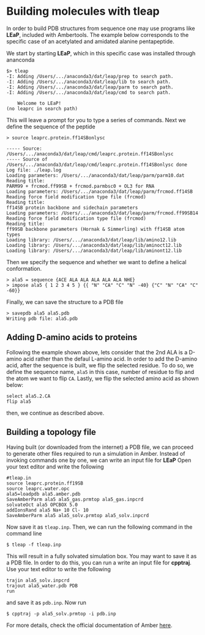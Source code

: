 # Building molecules with tleap 
In order to build PDB structures from sequence
one may use programs like **LEaP**, included with
Ambertools. The example below corresponds to 
the specific case of an acetylated and amidated 
alanine pentapeptide.

We start by starting **LEaP**, which in this
specific case was installed through ananconda

```
$> tleap
-I: Adding /Users/.../anaconda3/dat/leap/prep to search path.
-I: Adding /Users/.../anaconda3/dat/leap/lib to search path.
-I: Adding /Users/.../anaconda3/dat/leap/parm to search path.
-I: Adding /Users/.../anaconda3/dat/leap/cmd to search path.

    Welcome to LEaP!
(no leaprc in search path)
```

This will leave a prompt for you to type a series
of commands. Next we define the sequence of the peptide

```
> source leaprc.protein.ff14SBonlysc

----- Source: /Users/.../anaconda3/dat/leap/cmd/leaprc.protein.ff14SBonlysc
----- Source of /Users/.../anaconda3/dat/leap/cmd/leaprc.protein.ff14SBonlysc done
Log file: ./leap.log
Loading parameters: /Users/.../anaconda3/dat/leap/parm/parm10.dat
Reading title:
PARM99 + frcmod.ff99SB + frcmod.parmbsc0 + OL3 for RNA
Loading parameters: /Users/.../anaconda3/dat/leap/parm/frcmod.ff14SB
Reading force field modification type file (frcmod)
Reading title:
ff14SB protein backbone and sidechain parameters
Loading parameters: /Users/.../anaconda3/dat/leap/parm/frcmod.ff99SB14
Reading force field modification type file (frcmod)
Reading title:
ff99SB backbone parameters (Hornak & Simmerling) with ff14SB atom types
Loading library: /Users/.../anaconda3/dat/leap/lib/amino12.lib
Loading library: /Users/.../anaconda3/dat/leap/lib/aminoct12.lib
Loading library: /Users/.../anaconda3/dat/leap/lib/aminont12.lib
```

Then we specify the sequence and whether we want to define a helical 
conformation.
```
> ala5 = sequence {ACE ALA ALA ALA ALA ALA NHE}
> impose ala5 { 1 2 3 4 5 } {{ "N" "CA" "C" "N" -40} {"C" "N" "CA" "C" -60}}
```
Finally, we can save the structure to a PDB file
```
> savepdb ala5 ala5.pdb
Writing pdb file: ala5.pdb
```

## Adding D-amino acids to proteins
Following the example shown above, lets consider that the 2nd ALA is a 
D-amino acid rather than the defaul L-amino acid. In order to add the 
D-amino acid, after the sequence is built, we flip the selected residue. 
To do so, we define the sequence name, `ala5` in this case, number of residue
 to flip and the atom we want to flip `CA`. Lastly, we flip the selected 
amino acid as shown below:
```
select ala5.2.CA
flip ala5
```
then, we continue as described above. 

## Building a topology file
Having built (or downloaded from the internet) a PDB file, we can proceed
to generate other files required to run a simulation in Amber.  Instead 
of invoking commands one by one, we can write an input file for **LEaP**
Open your text editor and write the following
```
#tleap.in
source leaprc.protein.ff19SB
source leaprc.water.opc
ala5=loadpdb ala5.amber.pdb
SaveAmberParm ala5 ala5_gas.prmtop ala5_gas.inpcrd
solvateOct ala5 OPCBOX 5.0
addIonsRand ala5 Na+ 10 Cl- 10
SaveAmberParm ala5 ala5_solv.prmtop ala5_solv.inpcrd
```
Now save it as `tleap.inp`.
Then, we can run the following command in the command line
```
$ tleap -f tleap.inp
```
This will result in a fully solvated simulation box. You may
want to save it as a PDB file. In order to do this, you can run
a write an input file for **cpptraj**. Use your text editor to
write the following
```
trajin ala5_solv.inpcrd
trajout ala5_water.pdb PDB
run
```
and save it as `pdb.inp`. Now run
```
$ cpptraj -p ala5_solv.prmtop -i pdb.inp
```
For more details, check the official documentation of Amber [here](https://ambermd.org/tutorials/basic/tutorial7/index.php).
